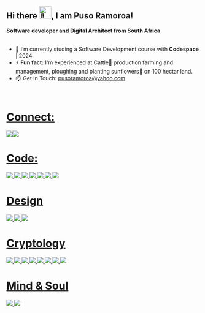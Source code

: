 ## Hi there <img src="https://fonts.gstatic.com/s/e/notoemoji/latest/1f402/512.gif" alt="🐂" width="32" height="32">, I am Puso Ramoroa!
<div flex center>
<b>Software developer and Digital Architect from South Africa</b>
</div>

<br>
<ul>
  <li>🌱 I’m currently studing a Software Development course with <b>Codespace</b> | 2024.</li>
  <li>⚡ <b>Fun fact:</b> I'm experienced at Cattle🐂 production farming and management, ploughing and planting sunflowers🌱 on 100 hectar land.</li>
  <li>📫 Get In Touch: <a href= "mailto:pusoramoroa@yahoo.com"> pusoramoroa@yahoo.com </li>
</ul>
<br>

<h1>Connect:</h1>
<div flex>
<img src="https://img.shields.io/badge/GitHub-100000?style=for-the-badge&logo=github&logoColor=white"><img src="https://img.shields.io/badge/Discord-5865F2?style=for-the-badge&logo=discord&logoColor=white">
</div>

<h1>Code:</h1>
<div flex>
<img src="https://img.shields.io/badge/HTML5-E34F26?style=for-the-badge&logo=html5&logoColor=white">
<img src="https://img.shields.io/badge/CSS3-1572B6?style=for-the-badge&logo=css3&logoColor=white">
<img src="https://img.shields.io/badge/JavaScript-323330?style=for-the-badge&logo=javascript&logoColor=F7DF1E">
<img src="https://img.shields.io/badge/VSCode-0078D4?style=for-the-badge&logo=visual%20studio%20code&logoColor=white">
<img src="https://img.shields.io/badge/Tailwind_CSS-38B2AC?style=for-the-badge&logo=tailwind-css&logoColor=white">
<img src="https://img.shields.io/badge/Bootstrap-563D7C?style=for-the-badge&logo=bootstrap&logoColor=white">
<img src="https://img.shields.io/badge/MySQL-005C84?style=for-the-badge&logo=mysql&logoColor=white">
</div>

<h1>Design</h1>
<div flex>
<img src="https://img.shields.io/badge/Adobe%20Premiere%20Pro-9999FF?style=for-the-badge&logo=Adobe%20Premiere%20Pro&logoColor=white">
<img src="https://img.shields.io/badge/Adobe%20Illustrator-FF9A00?style=for-the-badge&logo=adobe%20illustrator&logoColor=white">
<img src="https://img.shields.io/badge/Adobe%20Lightroom-31A8FF?style=for-the-badge&logo=Adobe%20Lightroom&logoColor=white">
</div>

<h1>Cryptology</h1>
<div flex>
<img src="https://img.shields.io/badge/Bitcoin-000000?style=for-the-badge&logo=bitcoin&logoColor=white">
<img src="https://img.shields.io/badge/Bitcoin%20Cash-0AC18E?style=for-the-badge&logo=Bitcoin%20Cash&logoColor=white">
<img src="https://img.shields.io/badge/Ethereum-3C3C3D?style=for-the-badge&logo=Ethereum&logoColor=white">
<img src="https://img.shields.io/badge/monero-FF6600?style=for-the-badge&logo=monero&logoColor=white">
<img src="https://img.shields.io/badge/Stellar-090020?style=for-the-badge&logo=stellar&logoColor=white">
<img src="https://img.shields.io/badge/Xrp-black?style=for-the-badge&logo=xrp&logoColor=white">
<img src="https://img.shields.io/badge/Zcash-F4B728?style=for-the-badge&logo=zcash&logoColor=000">
<img src="https://img.shields.io/badge/Solana-000?style=for-the-badge&logo=Solana&logoColor=9945FF">
</div>

<h1>Mind & Soul</h1>
<div flex>
<img src="https://img.shields.io/badge/apple%20music-F34E68?style=for-the-badge&logo=apple%20music&logoColor=white">
<img src="https://img.shields.io/badge/Spotify-1ED760?&style=for-the-badge&logo=spotify&logoColor=white">
</div>
<!--
**Puso90/Puso90** is a ✨ _special_ ✨ repository because its `README.md` (this file) appears on your GitHub profile.

Here are some ideas to get you started:

- 🔭 I’m currently working on ...
- 🌱 I’m currently learning ...
- 👯 I’m looking to collaborate on ...
- 🤔 I’m looking for help with ...
- 💬 Ask me about ...
- 📫 How to reach me: ...
- 😄 Pronouns: ...
- ⚡ Fun fact: ...
-->
